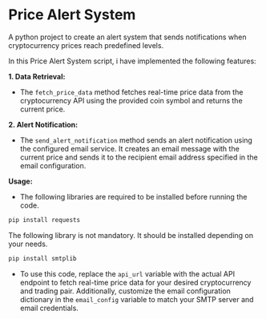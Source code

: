 # Price Alert System
A python project to create an alert system that sends notifications when cryptocurrency prices reach predefined levels.

In this Price Alert System script, i have implemented the following features:

__1. Data Retrieval:__

 - The ```fetch_price_data``` method fetches real-time price data from the cryptocurrency API using the provided coin symbol and returns the current price.
   
__2. Alert Notification:__

 - The ```send_alert_notification``` method sends an alert notification using the configured email service. It creates an email message with the current price and sends it to the recipient email address specified in the email configuration.
   
__Usage:__

 -  The following libraries are required to be installed before running the code.
   ```bash
   pip install requests
   ```

 The following library is not mandatory. It should be installed depending on your needs.
    
   ```bash
   pip install smtplib
   ```
 - To use this code, replace the ```api_url``` variable with the actual API endpoint to fetch real-time price data for your desired cryptocurrency and trading pair. Additionally, customize the email configuration dictionary in the ```email_config``` variable to match your SMTP server and email credentials.
   
